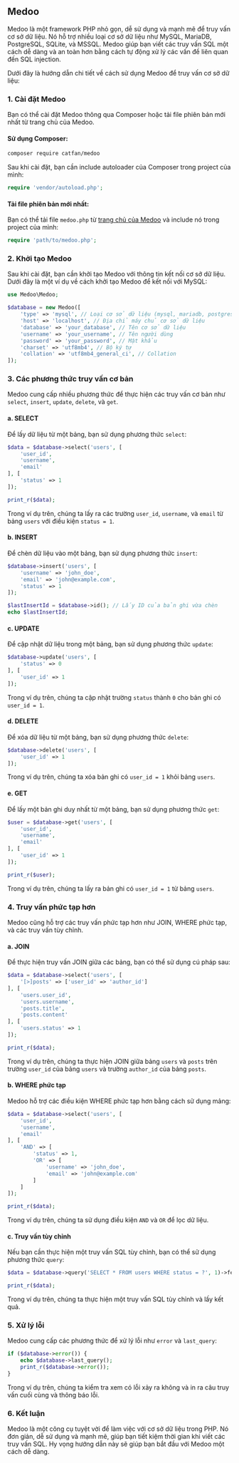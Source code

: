 ## Medoo
Medoo là một framework PHP nhỏ gọn, dễ sử dụng và mạnh mẽ để truy vấn cơ sở dữ liệu. Nó hỗ trợ nhiều loại cơ sở dữ liệu như MySQL, MariaDB, PostgreSQL, SQLite, và MSSQL. Medoo giúp bạn viết các truy vấn SQL một cách dễ dàng và an toàn hơn bằng cách tự động xử lý các vấn đề liên quan đến SQL injection.

Dưới đây là hướng dẫn chi tiết về cách sử dụng Medoo để truy vấn cơ sở dữ liệu:

### 1. Cài đặt Medoo

Bạn có thể cài đặt Medoo thông qua Composer hoặc tải file phiên bản mới nhất từ trang chủ của Medoo.

#### Sử dụng Composer:
```bash
composer require catfan/medoo
```

Sau khi cài đặt, bạn cần include autoloader của Composer trong project của mình:
```php
require 'vendor/autoload.php';
```

#### Tải file phiên bản mới nhất:
Bạn có thể tải file `medoo.php` từ [trang chủ của Medoo](https://medoo.in/) và include nó trong project của mình:
```php
require 'path/to/medoo.php';
```

### 2. Khởi tạo Medoo

Sau khi cài đặt, bạn cần khởi tạo Medoo với thông tin kết nối cơ sở dữ liệu. Dưới đây là một ví dụ về cách khởi tạo Medoo để kết nối với MySQL:

```php
use Medoo\Medoo;

$database = new Medoo([
    'type' => 'mysql', // Loại cơ sở dữ liệu (mysql, mariadb, postgresql, sqlite, mssql)
    'host' => 'localhost', // Địa chỉ máy chủ cơ sở dữ liệu
    'database' => 'your_database', // Tên cơ sở dữ liệu
    'username' => 'your_username', // Tên người dùng
    'password' => 'your_password', // Mật khẩu
    'charset' => 'utf8mb4', // Bộ ký tự
    'collation' => 'utf8mb4_general_ci', // Collation
]);
```

### 3. Các phương thức truy vấn cơ bản

Medoo cung cấp nhiều phương thức để thực hiện các truy vấn cơ bản như `select`, `insert`, `update`, `delete`, và `get`.

#### a. SELECT

Để lấy dữ liệu từ một bảng, bạn sử dụng phương thức `select`:

```php
$data = $database->select('users', [
    'user_id',
    'username',
    'email'
], [
    'status' => 1
]);

print_r($data);
```

Trong ví dụ trên, chúng ta lấy ra các trường `user_id`, `username`, và `email` từ bảng `users` với điều kiện `status = 1`.

#### b. INSERT

Để chèn dữ liệu vào một bảng, bạn sử dụng phương thức `insert`:

```php
$database->insert('users', [
    'username' => 'john_doe',
    'email' => 'john@example.com',
    'status' => 1
]);

$lastInsertId = $database->id(); // Lấy ID của bản ghi vừa chèn
echo $lastInsertId;
```

#### c. UPDATE

Để cập nhật dữ liệu trong một bảng, bạn sử dụng phương thức `update`:

```php
$database->update('users', [
    'status' => 0
], [
    'user_id' => 1
]);
```

Trong ví dụ trên, chúng ta cập nhật trường `status` thành `0` cho bản ghi có `user_id = 1`.

#### d. DELETE

Để xóa dữ liệu từ một bảng, bạn sử dụng phương thức `delete`:

```php
$database->delete('users', [
    'user_id' => 1
]);
```

Trong ví dụ trên, chúng ta xóa bản ghi có `user_id = 1` khỏi bảng `users`.

#### e. GET

Để lấy một bản ghi duy nhất từ một bảng, bạn sử dụng phương thức `get`:

```php
$user = $database->get('users', [
    'user_id',
    'username',
    'email'
], [
    'user_id' => 1
]);

print_r($user);
```

Trong ví dụ trên, chúng ta lấy ra bản ghi có `user_id = 1` từ bảng `users`.

### 4. Truy vấn phức tạp hơn

Medoo cũng hỗ trợ các truy vấn phức tạp hơn như JOIN, WHERE phức tạp, và các truy vấn tùy chỉnh.

#### a. JOIN

Để thực hiện truy vấn JOIN giữa các bảng, bạn có thể sử dụng cú pháp sau:

```php
$data = $database->select('users', [
    '[>]posts' => ['user_id' => 'author_id']
], [
    'users.user_id',
    'users.username',
    'posts.title',
    'posts.content'
], [
    'users.status' => 1
]);

print_r($data);
```

Trong ví dụ trên, chúng ta thực hiện JOIN giữa bảng `users` và `posts` trên trường `user_id` của bảng `users` và trường `author_id` của bảng `posts`.

#### b. WHERE phức tạp

Medoo hỗ trợ các điều kiện WHERE phức tạp hơn bằng cách sử dụng mảng:

```php
$data = $database->select('users', [
    'user_id',
    'username',
    'email'
], [
    'AND' => [
        'status' => 1,
        'OR' => [
            'username' => 'john_doe',
            'email' => 'john@example.com'
        ]
    ]
]);

print_r($data);
```

Trong ví dụ trên, chúng ta sử dụng điều kiện `AND` và `OR` để lọc dữ liệu.

#### c. Truy vấn tùy chỉnh

Nếu bạn cần thực hiện một truy vấn SQL tùy chỉnh, bạn có thể sử dụng phương thức `query`:

```php
$data = $database->query('SELECT * FROM users WHERE status = ?', 1)->fetchAll();

print_r($data);
```

Trong ví dụ trên, chúng ta thực hiện một truy vấn SQL tùy chỉnh và lấy kết quả.

### 5. Xử lý lỗi

Medoo cung cấp các phương thức để xử lý lỗi như `error` và `last_query`:

```php
if ($database->error()) {
    echo $database->last_query();
    print_r($database->error());
}
```

Trong ví dụ trên, chúng ta kiểm tra xem có lỗi xảy ra không và in ra câu truy vấn cuối cùng và thông báo lỗi.

### 6. Kết luận

Medoo là một công cụ tuyệt vời để làm việc với cơ sở dữ liệu trong PHP. Nó đơn giản, dễ sử dụng và mạnh mẽ, giúp bạn tiết kiệm thời gian khi viết các truy vấn SQL. Hy vọng hướng dẫn này sẽ giúp bạn bắt đầu với Medoo một cách dễ dàng.